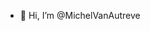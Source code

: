 - 👋 Hi, I’m @MichelVanAutreve

<!---
MichelVanAutreve/MichelVanAutreve is a ✨ special ✨ repository because its `README.md` (this file) appears on your GitHub profile.
You can click the Preview link to take a look at your changes.
--->
